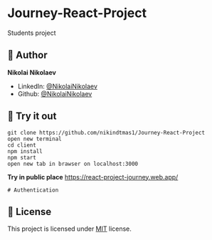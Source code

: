 # Journey-React-Project

Students project


## 👨 Author

**Nikolai Nikolaev**

- LinkedIn: [@NikolaiNikolaev](https://www.linkedin.com/in/nikolay-nikolaev-4555631a7/)
- Github: [@NikolaiNikolaev](https://github.com/nikindtmas1)

## :eyes: Try it out

```
git clone https://github.com/nikindtmas1/Journey-React-Project
open new terminal
cd client
npm install
npm start
open new tab in brawser on localhost:3000
```
**Try in public place**
https://react-project-journey.web.app/
```
# Authentication
```

## :pencil: License

This project is licensed under [MIT](https://opensource.org/licenses/MIT) license.
